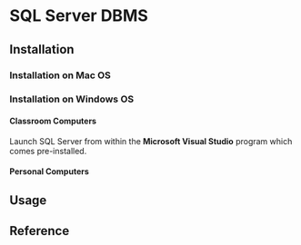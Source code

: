 # SQL Server DBMS

## Installation

### Installation on Mac OS

### Installation on Windows OS

#### Classroom Computers

Launch SQL Server from within the **Microsoft Visual Studio** program which comes pre-installed.

#### Personal Computers

## Usage

## Reference
